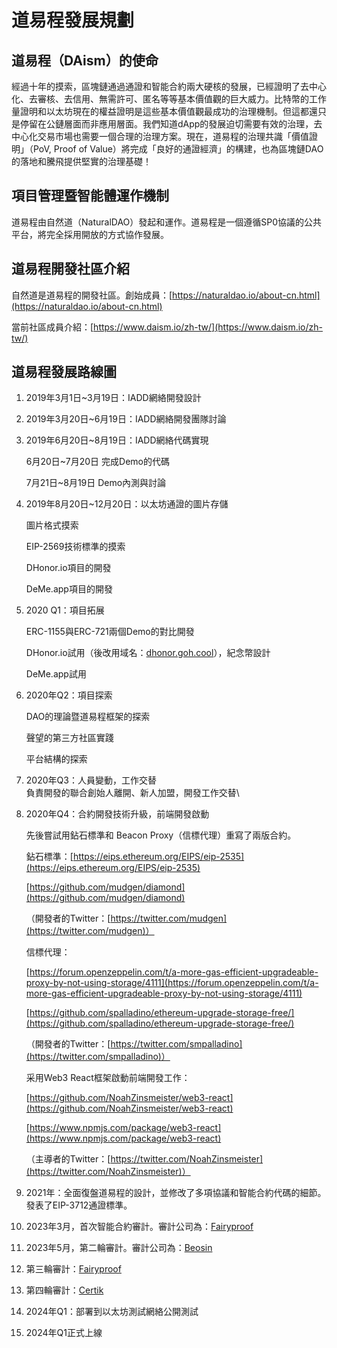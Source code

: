 # 道易程發展規劃

## 道易程（DAism）的使命

經過十年的摸索，區塊鏈通過通證和智能合約兩大硬核的發展，已經證明了去中心化、去審核、去信用、無需許可、匿名等等基本價值觀的巨大威力。比特幣的工作量證明和以太坊現在的權益證明是這些基本價值觀最成功的治理機制。但這都還只是停留在公鏈層面而非應用層面。我們知道dApp的發展迫切需要有效的治理，去中心化交易市場也需要一個合理的治理方案。現在，道易程的治理共識「價值證明」（PoV, Proof of Value）將完成「良好的通證經濟」的構建，也為區塊鏈DAO的落地和騰飛提供堅實的治理基礎！

## 項目管理暨智能體運作機制

道易程由自然道（NaturalDAO）發起和運作。道易程是一個遵循SP0協議的公共平台，將完全採用開放的方式協作發展。

## 道易程開發社區介紹

自然道是道易程的開發社區。創始成員：[https://naturaldao.io/about-cn.html](https://naturaldao.io/about-cn.html)

當前社區成員介紹：[https://www.daism.io/zh-tw/](https://www.daism.io/zh-tw/)

## 道易程發展路線圖

1. 2019年3月1日\~3月19日：IADD網絡開發設計
2. 2019年3月20日\~6月19日：IADD網絡開發團隊討論
3.  2019年6月20日\~8月19日：IADD網絡代碼實現

    6月20日\~7月20日 完成Demo的代碼

    7月21日\~8月19日 Demo內測與討論
4.  2019年8月20日\~12月20日：以太坊通證的圖片存儲

    圖片格式摸索

    EIP-2569技術標準的摸索

    DHonor.io項目的開發

    DeMe.app項目的開發
5.  2020 Q1：項目拓展

    ERC-1155與ERC-721兩個Demo的對比開發

    DHonor.io試用（後改用域名：[dhonor.goh.cool](http://dhonor.goh.cool/)），紀念幣設計

    DeMe.app試用
6.  2020年Q2：項目探索

    DAO的理論暨道易程框架的探索

    聲望的第三方社區實踐

    平台結構的探索
7. 2020年Q3：人員變動，工作交替\
   負責開發的聯合創始人離開、新人加盟，開發工作交替\\
8.  2020年Q4：合約開發技術升級，前端開發啟動

    先後嘗試用鉆石標準和 Beacon Proxy（信標代理）重寫了兩版合約。

    鉆石標準：[https://eips.ethereum.org/EIPS/eip-2535](https://eips.ethereum.org/EIPS/eip-2535)

    [https://github.com/mudgen/diamond](https://github.com/mudgen/diamond)

    （開發者的Twitter：[https://twitter.com/mudgen](https://twitter.com/mudgen)）

    信標代理：

    [https://forum.openzeppelin.com/t/a-more-gas-efficient-upgradeable-proxy-by-not-using-storage/4111](https://forum.openzeppelin.com/t/a-more-gas-efficient-upgradeable-proxy-by-not-using-storage/4111)

    [https://github.com/spalladino/ethereum-upgrade-storage-free/](https://github.com/spalladino/ethereum-upgrade-storage-free/)

    （開發者的Twitter：[https://twitter.com/smpalladino](https://twitter.com/smpalladino)）

    采用Web3 React框架啟動前端開發工作：

    [https://github.com/NoahZinsmeister/web3-react](https://github.com/NoahZinsmeister/web3-react)

    [https://www.npmjs.com/package/web3-react](https://www.npmjs.com/package/web3-react)

    （主導者的Twitter：[https://twitter.com/NoahZinsmeister](https://twitter.com/NoahZinsmeister)）
9. 2021年：全面復盤道易程的設計，並修改了多項協議和智能合約代碼的細節。發表了EIP-3712通證標準。
10. 2023年3月，首次智能合約審計。審計公司為：[Fairyproof](https://www.fairyproof.com/)
11. 2023年5月，第二輪審計。審計公司為：[Beosin](https://beosin.com/)
12. 第三輪審計：[Fairyproof](https://www.fairyproof.com/)
13. 第四輪審計：[Certik](https://www.certik.com/)
14. 2024年Q1：部署到以太坊測試網絡公開測試
15. 2024年Q1正式上線
